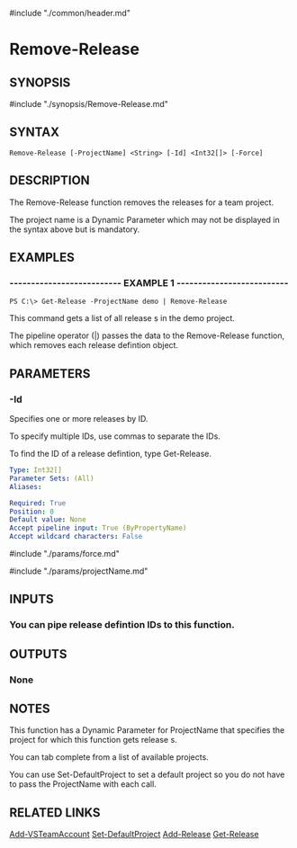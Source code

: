 #include "./common/header.md"

# Remove-Release

## SYNOPSIS
#include "./synopsis/Remove-Release.md"

## SYNTAX

```
Remove-Release [-ProjectName] <String> [-Id] <Int32[]> [-Force]
```

## DESCRIPTION
The Remove-Release function removes the releases for a
team project.

The project name is a Dynamic Parameter which may not be
displayed in the syntax above but is mandatory.

## EXAMPLES

### -------------------------- EXAMPLE 1 --------------------------
```
PS C:\> Get-Release -ProjectName demo | Remove-Release
```

This command gets a list of all release s in the demo project.

The pipeline operator (|) passes the data to the Remove-Release
function, which removes each release defintion object.

## PARAMETERS

### -Id
Specifies one or more releases by ID.

To specify multiple IDs, use commas to separate the IDs.

To find the ID of a release defintion, type Get-Release.

```yaml
Type: Int32[]
Parameter Sets: (All)
Aliases: 

Required: True
Position: 0
Default value: None
Accept pipeline input: True (ByPropertyName)
Accept wildcard characters: False
```

#include "./params/force.md"

#include "./params/projectName.md"

## INPUTS

### You can pipe release defintion IDs to this function.

## OUTPUTS

### None

## NOTES
This function has a Dynamic Parameter for ProjectName that specifies the
project for which this function gets release s.

You can tab complete from a list of available projects.

You can use Set-DefaultProject to set a default project so you do not have
to pass the ProjectName with each call.

## RELATED LINKS

[Add-VSTeamAccount](Add-VSTeamAccount.md)
[Set-DefaultProject](Set-DefaultProject.md)
[Add-Release](Add-Release.md)
[Get-Release](Get-Release.md)